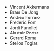* Vincent Akkermans
* Bram De Jong
* Andres Ferraro
* Frederic Font
* Jordi Funollet
* Alastair Porter
* Gerard Roma
* Stelios Togias
